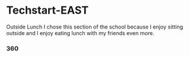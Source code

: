 # Techstart-EAST

Outside Lunch 
I chose this section of the school because I enjoy sitting outside and I enjoy eating lunch with my friends even more. 

### 360 
<script src='//vizor.io/static/scripts/vizor-360-embed.js' data-vizorurl='//vizor.io/embed/jalisia2019/outside-lunch'></script> 
